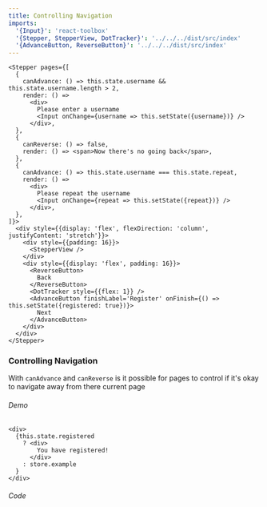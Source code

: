 ```yaml
---
title: Controlling Navigation
imports:
  '{Input}': 'react-toolbox'
  '{Stepper, StepperView, DotTracker}': '../../../dist/src/index'
  '{AdvanceButton, ReverseButton}': '../../../dist/src/index'
---
```

```store example
<Stepper pages={[
  {
    canAdvance: () => this.state.username && this.state.username.length > 2,
    render: () => 
      <div>
        Please enter a username
        <Input onChange={username => this.setState({username})} />
      </div>,
  },
  {
    canReverse: () => false,
    render: () => <span>Now there's no going back</span>,
  },
  {
    canAdvance: () => this.state.username === this.state.repeat,
    render: () => 
      <div>
        Please repeat the username
        <Input onChange={repeat => this.setState({repeat})} />
      </div>,
  },
]}>
  <div style={{display: 'flex', flexDirection: 'column', justifyContent: 'stretch'}}>
    <div style={{padding: 16}}>
      <StepperView />
    </div>
    <div style={{display: 'flex', padding: 16}}>
      <ReverseButton>
        Back
      </ReverseButton>
      <DotTracker style={{flex: 1}} />
      <AdvanceButton finishLabel='Register' onFinish={() => this.setState({registered: true})}>
        Next
      </AdvanceButton>
    </div>
  </div>
</Stepper>
```
### Controlling Navigation
With `canAdvance` and `canReverse` is it possible for pages to control if it's 
okay to navigate away from there current page

###### Demo
```render
<div>
  {this.state.registered
    ? <div>
        You have registered!
      </div>
    : store.example
  }
</div>
```

###### Code
```stored example jsx
```
